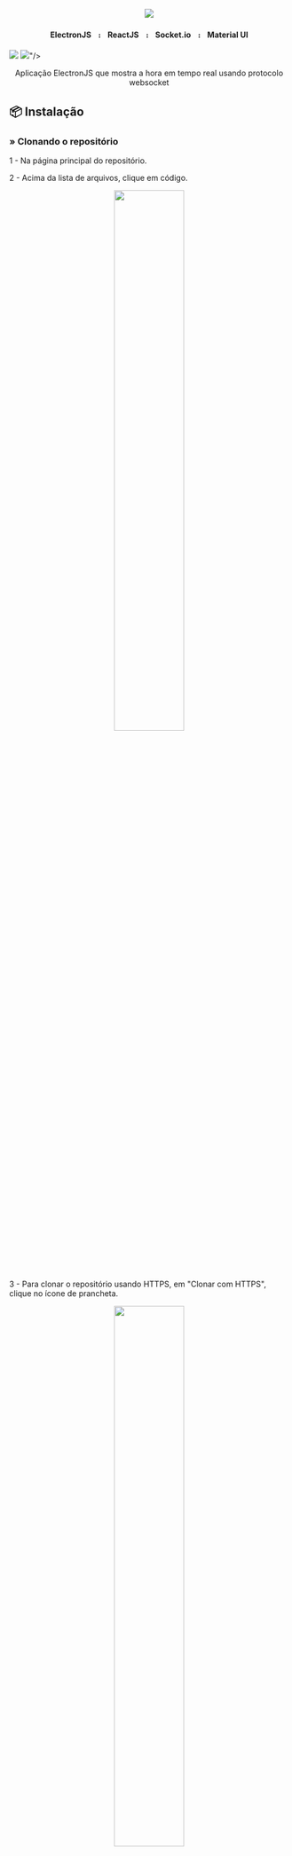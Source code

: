 <p align="center">
    <img src="https://github.com/4lex-passos/Electron-with-ReactJs-Clock/blob/master/public/README-HEADER-TEMPLATE-2000x614.png" />
</p>

<h4 align="center">
    ElectronJSㅤ᎓ㅤReactJSㅤ᎓ㅤSocket.ioㅤ᎓ㅤMaterial UI
</h4>

<img src="https://img.shields.io/static/v1?label=Status&message=FINISHED&color=09c89f&style=for-the-badge&logo=ghost"/>
<img src="https://img.shields.io/static/v1?label=License&message=Mit&color=09c89f&style=for-the-badge&logo=<svg role="img" viewBox="0 0 24 24" xmlns="http://www.w3.org/2000/svg"><title>Open Source Initiative</title><path d="M11.959.447A11.938 11.938 0 000 12.407c0 5.576 3.874 10.097 7.783 11.114.193.05.392-.05.467-.234l2.771-6.822a.396.396 0 00-.246-.528C9.365 15.47 8.53 14.32 8.48 12.4c-.024-1.828 1.5-3.45 3.561-3.447 1.931.003 3.479 1.632 3.479 3.453 0 .966-.203 1.687-.575 2.238-.371.552-.922.951-1.695 1.239a.396.396 0 00-.23.515l2.685 6.903a.396.396 0 00.465.24C20.163 22.534 24 18.062 24 12.406 24 5.804 18.603.447 11.959.447zm0 .791c6.22 0 11.25 4.997 11.25 11.168 0 5.138-3.423 9.208-6.895 10.272L13.9 16.47c.703-.308 1.302-.79 1.702-1.384.477-.708.709-1.602.709-2.68 0-2.266-1.898-4.24-4.27-4.244-2.48-.004-4.382 1.976-4.352 4.25.023 1.995.934 3.492 2.451 4.13L7.648 22.66C4.251 21.592.791 17.458.791 12.406A11.13 11.13 0 0111.959 1.238zm10.617 20.149a1.03 1.03 0 000 2.058 1.03 1.03 0 000-2.058zm0 .162c.48 0 .865.388.865.867a.856.856 0 01-.271.623l-.172-.342a.847.847 0 00-.111-.178.263.263 0 00-.114-.084.301.301 0 00.17-.117.356.356 0 00.061-.21c0-.13-.038-.227-.113-.292-.076-.064-.192-.095-.346-.095h-.41v1.343h.181v-.568h.2c.072 0 .128.015.17.045a.48.48 0 01.129.18l.171.343.157.001a.878.878 0 01-.567.216.865.865 0 010-1.732zm-.26.322h.229c.088 0 .155.018.2.059.044.04.066.099.066.177 0 .079-.022.14-.067.18-.044.04-.111.06-.2.06h-.228z"/></svg>"/>

<p align="center">Aplicação ElectronJS que mostra a hora em tempo real usando protocolo websocket</p>

## 📦 Instalação

### » Clonando o repositório

1 - Na página principal do repositório.

2 - Acima da lista de arquivos, clique em código.

<p align="center">
    <img width ="50%" src="https://docs.github.com/assets/images/help/repository/code-button.png" />
</p>

3 - Para clonar o repositório usando HTTPS, em "Clonar com HTTPS", clique no ícone de prancheta.

<p align="center">
    <img width ="50%" src="https://docs.github.com/assets/images/help/repository/https-url-clone.png" />
</p>

4 - Abra Git Bash.

5 - Altere o diretório de trabalho atual para o local em que deseja ter o diretório clonado.

6 - Digite git clone (clonar git) e cole a URL deste repositório:

```sh
$ git clone https://github.com/4lex-passos/Electron-with-ReactJs-Clock.git
```

7 - Pressione Enter para criar seu clone local.

## 🚀 Execução

Abra o projeto no VsCode.

### » Instalando as dependências

No terminal digite:

```sh
npm install
```
Para instalar todas as dependências.

### » Iniciando o app

No terminal digite:

```sh
npm run build
```
Abra outro terminal em paralelo e digite:

```sh
npm start
```

Para iniciar a aplicação.

